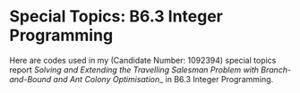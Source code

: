 # Special Topics: B6.3 Integer Programming
Here are codes used in my (Candidate Number: 1092394) special topics report _Solving and Extending the Travelling Salesman Problem with Branch-and-Bound and Ant Colony Optimisation__ in B6.3 Integer Programming. 
